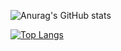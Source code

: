 ![Anurag's GitHub stats](https://github-readme-stats.vercel.app/api?username=xenofront&count_private=true)


[![Top Langs](https://github-readme-stats.vercel.app/api/top-langs/?username=xenofront)](https://github.com/anuraghazra/github-readme-stats)
